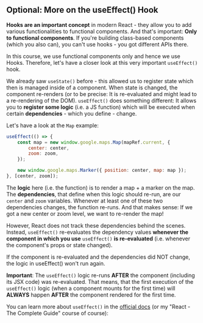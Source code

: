 ## Optional: More on the useEffect() Hook

**Hooks are an important concept** in modern React - they allow you to add various functionalities to functional components. And that's important: **Only to functional components**.
If you're building class-based components (which you also can), you can't use hooks - you got different APIs there.

In this course, we use functional components only and hence we use Hooks. Therefore, let's have a closer look at this very important `useEffect()` hook.

We already saw `useState()` before - this allowed us to register state which then is managed inside of a component. When state is changed, the component re-renders (or to be precise: It is re-evaluated and might lead to a re-rendering of the DOM).
`useEffect()` does something different: It allows you to **register some logic** (i.e. a JS function) which will be executed when certain **dependencies** - which you define - change.

Let's have a look at the `Map` example:

```javascript
useEffect(() => {
    const map = new window.google.maps.Map(mapRef.current, {
        center: center,
        zoom: zoom,
    });

    new window.google.maps.Marker({ position: center, map: map });
}, [center, zoom]);
```

The **logic** here (i.e. the function) is to render a map + a marker on the map.
The **dependencies**, that define when this logic should re-run, are our `center` and `zoom` variables. Whenever at least one of these two dependencies changes, the function re-runs.
And that makes sense: If we got a new center or zoom level, we want to re-render the map!

However, React does not track these dependencies behind the scenes. Instead, `useEffect()` re-evaluates the dependency values **whenever the component in which you use** `useEffect()` **is re-evaluated** (i.e. whenever the component's props or state changed).

If the component is re-evaluated and the dependencies did NOT change, the logic in useEffect() won't run again.

**Important**: The `useEffect()` logic re-runs **AFTER** the component (including its JSX code) was re-evaluated. That means, that the first execution of the `useEffect()` logic (when a component mounts for the first time) will **ALWAYS** happen **AFTER** the component rendered for the first time.

You can learn more about `useEffect()` in the [official docs](https://reactjs.org/docs/hooks-reference.html#useeffect) (or my "React - The Complete Guide" course of course):
